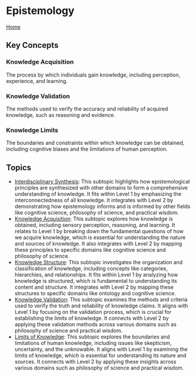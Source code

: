 # Epistemology

[Home](../README.md)

## Key Concepts

### Knowledge Acquisition

The process by which individuals gain knowledge, including perception, experience, and learning.

### Knowledge Validation

The methods used to verify the accuracy and reliability of acquired knowledge, such as reasoning and evidence.

### Knowledge Limits

The boundaries and constraints within which knowledge can be obtained, including cognitive biases and the limitations of human perception.

## Topics

- [Interdisciplinary Synthesis](interdisciplinary_synthesis/README.md): This subtopic highlights how epistemological principles are synthesized with other domains to form a comprehensive understanding of knowledge. It fits within Level 1 by emphasizing the interconnectedness of all knowledge. It integrates with Level 2 by demonstrating how epistemology informs and is informed by other fields like cognitive science, philosophy of science, and practical wisdom.
- [Knowledge Acquisition](knowledge_acquisition/README.md): This subtopic explores how knowledge is obtained, including sensory perception, reasoning, and learning. It relates to Level 1 by breaking down the fundamental questions of how we acquire knowledge, which is essential for understanding the nature and sources of knowledge. It also integrates with Level 2 by mapping these principles to specific domains like cognitive science and philosophy of science.
- [Knowledge Structure](knowledge_structure/README.md): This subtopic investigates the organization and classification of knowledge, including concepts like categories, hierarchies, and relationships. It fits within Level 1 by analyzing how knowledge is structured, which is fundamental to understanding its content and structure. It integrates with Level 2 by mapping these structures to specific domains like ontology and cognitive science.
- [Knowledge Validation](knowledge_validation/README.md): This subtopic examines the methods and criteria used to verify the truth and reliability of knowledge claims. It aligns with Level 1 by focusing on the validation process, which is crucial for establishing the limits of knowledge. It connects with Level 2 by applying these validation methods across various domains such as philosophy of science and practical wisdom.
- [Limits of Knowledge](limits_of_knowledge/README.md): This subtopic explores the boundaries and limitations of human knowledge, including issues like skepticism, uncertainty, and the unknowable. It aligns with Level 1 by examining the limits of knowledge, which is essential for understanding its nature and sources. It connects with Level 2 by applying these insights across various domains such as philosophy of science and practical wisdom.
